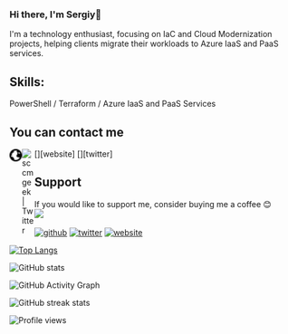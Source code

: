 ### Hi there, I'm Sergiy👋
I'm a technology enthusiast, focusing on IaC and Cloud Modernization projects, helping clients migrate their workloads to Azure IaaS and PaaS services.

## Skills: 
PowerShell / Terraform / Azure IaaS and PaaS Services

## You can contact me

[<img align="left" alt="www.the38.page" width="22" src="https://raw.githubusercontent.com/iconic/open-iconic/master/svg/globe.svg" />][website]
[<img align="left" alt="sccmgeek | Twitter" width="22" src="https://cdn.jsdelivr.net/npm/simple-icons@v3/icons/twitter.svg" />][twitter]

## Support
If you would like to support me, consider buying me a coffee 😊 <br>
<a href="https://www.buymeacoffee.com/sergiy"><img src="https://cdn.buymeacoffee.com/buttons/v2/default-yellow.png" width="22" /></a>

[<img src='https://cdn.jsdelivr.net/npm/simple-icons@3.0.1/icons/github.svg' alt='github' height='40'>](https://github.com/stsyg)  [<img src='https://cdn.jsdelivr.net/npm/simple-icons@3.0.1/icons/twitter.svg' alt='twitter' height='40'>](https://twitter.com/sccmgeek)  [<img src='https://cdn.jsdelivr.net/npm/simple-icons@3.0.1/icons/icloud.svg' alt='website' height='40'>](https://www.the38.page)  

[![Top Langs](https://github-readme-stats.vercel.app/api/top-langs/?username=stsyg)](https://github.com/anuraghazra/github-readme-stats)

![GitHub stats](https://github-readme-stats.vercel.app/api?username=stsyg&show_icons=true&count_private=true)  

![GitHub Activity Graph](https://activity-graph.herokuapp.com/graph?username=stsyg)  

![GitHub streak stats](https://github-readme-streak-stats.herokuapp.com/?user=stsyg)  

![Profile views](https://gpvc.arturio.dev/stsyg)  


